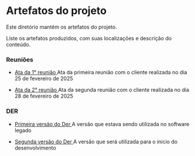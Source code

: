 # Artefatos do projeto

Este diretório mantém os artefatos do projeto. 


Liste os artefatos produzidos, com suas localizações e descrição do conteúdo.

### Reuniões
*  [Ata da 1° reunião ](./atas/Ata1reuniao.pdf "")  Ata da primeira reunião com o cliente realizada no dia 25 de fevereiro de 2025

*  [Ata da 2° reunião ](./atas/Ata2reuniao.pdf "") Ata da segunda reunião com o cliente realizada no dia 28 de fevereiro de 2025

### DER

*  [Primeira versão do Der ](./DER/bd1.0.png "") A versão que estava sendo utilizada no software legado 


*  [Segunda versão do Der ](./DER/bd.2.0.png "") A versão que será utilizada para o inicio do desenvolvimento 
 
